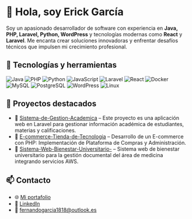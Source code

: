 # 👋 Hola, soy Erick García

Soy un apasionado desarrollador de software con experiencia en **Java, PHP, Laravel, Python, WordPress** y tecnologías modernas como **React** y **Laravel**. Me encanta crear soluciones innovadoras y enfrentar desafíos técnicos que impulsen mi crecimiento profesional.

## 🚀 Tecnologías y herramientas

![Java](https://img.shields.io/badge/Java-%23ED8B00.svg?style=flat&logo=java&logoColor=white)
![PHP](https://img.shields.io/badge/PHP-%23777BB4.svg?style=flat&logo=php&logoColor=white)
![Python](https://img.shields.io/badge/Python-%233776AB.svg?style=flat&logo=python&logoColor=white)
![JavaScript](https://img.shields.io/badge/JavaScript-%23F7DF1E.svg?style=flat&logo=javascript&logoColor=black)
![Laravel](https://img.shields.io/badge/Laravel-%23FF2D20.svg?style=flat&logo=laravel&logoColor=white)
![React](https://img.shields.io/badge/React-%2320232a.svg?style=flat&logo=react&logoColor=%2361DAFB)
![Docker](https://img.shields.io/badge/Docker-%230db7ed.svg?style=flat&logo=docker&logoColor=white)
![MySQL](https://img.shields.io/badge/MySQL-%2300f.svg?style=flat&logo=mysql&logoColor=white)
![PostgreSQL](https://img.shields.io/badge/PostgreSQL-%23316192.svg?style=flat&logo=postgresql&logoColor=white)
![WordPress](https://img.shields.io/badge/WordPress-%23117AC9.svg?style=flat&logo=wordpress&logoColor=white)
![Linux](https://img.shields.io/badge/Linux-FCC624?style=flat&logo=linux&logoColor=black)

## 📂 Proyectos destacados

- 🏫 [Sistema-de-Gestion-Academica](https://github.com/Erick21Garcia/Sistema-de-Gestion-Academica) – Este proyecto es una aplicación web en Laravel para gestionar información académica de estudiantes, materias y calificaciones.
- 🛒 [E-commerce-Tienda-de-Tecnologia](https://github.com/Erick21Garcia/E-commerce-Tienda-de-Tecnologia) – Desarrollo de un E-commerce con PHP: Implementación de Plataforma de Compras y Administración.
- 🏥 [Sistema-Web-Bienestar-Universitario-](https://github.com/Erick21Garcia/Sistema-Web-Bienestar-Universitario-) – Sistema web de bienestar universitario para la gestión documental del área de medicina integrando servicios AWS.

## 📫 Contacto

- 🌐 [Mi portafolio](https://erick21garcia.github.io)
- 💼 [LinkedIn](https://www.linkedin.com/in/erick-fernando-garc%C3%ADa-guerrero-494253237/)
- 📧 fernandogarcia1818@outlook.es
